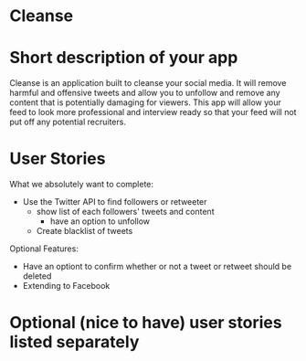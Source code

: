 # Cleanse
# Short description of your app
Cleanse is an application built to cleanse your social media. It will remove harmful and offensive tweets and allow you to unfollow and remove any content that is potentially damaging for viewers. This app will allow your feed to look more professional and interview ready so that your feed will not put off any potential recruiters.  
# User Stories
What we absolutely want to complete:
* Use the Twitter API to find followers or retweeter
  * show list of each followers' tweets and content
    * have an option to unfollow
  * Create blacklist of tweets
    
Optional Features: 
* Have an optiont to confirm whether or not a tweet or retweet should be deleted
* Extending to Facebook
# Optional (nice to have) user stories listed separately
